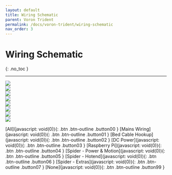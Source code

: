 ```yaml
---
layout: default
title: Wiring Schematic
parent: Voron Trident
permalink: /docs/voron-trident/wiring-schematic
nav_order: 3
---
```


# Wiring Schematic
{: .no_toc }

---

<main>
	<section id="wiring">
		<div id="image-00">
			<img src="../../../../assets/images/wiring-00-hardware.png" id="00-hardware" />
		</div>
		<div id="image-01" style="display:float;">
			<img src="../../../../assets/images/wiring-01-mains.png" id="01-mains" />
		</div>
		<div id="image-02" style="display:float;">
			<img src="../../../../assets/images/wiring-02-bed.png" id="02-bed" />
		</div>
		<div id="image-03" style="display:float;">
			<img src="../../../../assets/images/wiring-03-dc.png" id="03-dc" />
		</div>
		<div id="image-04" style="display:float;">
			<img src="../../../../assets/images/wiring-04-pi.png" id="04-pi" />
		</div>
		<div id="image-05" style="display:float;">
			<img src="../../../../assets/images/wiring-05-spider-power-motion.png" id="05-spider-power-motion" />
		</div>
		<div id="image-06" style="display:float;">
			<img src="../../../../assets/images/wiring-06-spider-hotend.png" id="06-spider-hotend" />
		</div>
		<div id="image-07" style="display:float;">
			<img src="../../../../assets/images/wiring-07-spider-extras.png" id="07-spider-extras" />
		</div>
		</section>
</main>

[All](javascript: void(0)){: .btn .btn-outline .button00 }
[Mains Wiring](javascript: void(0)){: .btn .btn-outline .button01 }
[Bed Cable Hookup](javascript: void(0)){: .btn .btn-outline .button02 }
[DC Power](javascript: void(0)){: .btn .btn-outline .button03 }
[Raspberry Pi](javascript: void(0)){: .btn .btn-outline .button04 }
[Spider - Power & Motion](javascript: void(0)){: .btn .btn-outline .button05 }
[Spider - Hotend](javascript: void(0)){: .btn .btn-outline .button06 }
[Spider - Extras](javascript: void(0)){: .btn .btn-outline .button07 }
[None](javascript: void(0)){: .btn .btn-outline .button99 }

<script>
document.addEventListener('DOMContentLoaded', function (event) {
	var wiring = document.getElementById('wiring');
	var image_00 = document.getElementById('image-00');
	var image_01 = document.getElementById('image-01');
	var image_02 = document.getElementById('image-02');
	var image_03 = document.getElementById('image-03');
	var image_04 = document.getElementById('image-04');
	var image_05 = document.getElementById('image-05');
	var image_06 = document.getElementById('image-06');
	var image_07 = document.getElementById('image-07');

	var button00 = document.querySelector('.button00');
	var button01 = document.querySelector('.button01');
	var button02 = document.querySelector('.button02');
	var button03 = document.querySelector('.button03');
	var button04 = document.querySelector('.button04');
	var button05 = document.querySelector('.button05');
	var button06 = document.querySelector('.button06');
	var button07 = document.querySelector('.button07');
	var button99 = document.querySelector('.button99');

	var show01 = true;
	var show02 = true;
	var show03 = true;
	var show04 = true;
	var show05 = true;
	var show06 = true;
	var show07 = true;

	gsap.set(wiring, {height: image_00.offsetHeight});

	button00.addEventListener('click', toggleOpacity);
	button01.addEventListener('click', toggleOpacity);
	button02.addEventListener('click', toggleOpacity);
	button03.addEventListener('click', toggleOpacity);
	button04.addEventListener('click', toggleOpacity);
	button05.addEventListener('click', toggleOpacity);
	button06.addEventListener('click', toggleOpacity);
	button07.addEventListener('click', toggleOpacity);
	button99.addEventListener('click', toggleOpacity);

	function onResize () {
		gsap.set(wiring, {height: image_00.offsetHeight});
		gsap.set(image_01, {y: 0-image_00.offsetHeight});
		gsap.set(image_02, {y: 0-image_00.offsetHeight*2});
		gsap.set(image_03, {y: 0-image_00.offsetHeight*3});
		gsap.set(image_04, {y: 0-image_00.offsetHeight*4});
		gsap.set(image_05, {y: 0-image_00.offsetHeight*5});
		gsap.set(image_06, {y: 0-image_00.offsetHeight*6});
		gsap.set(image_07, {y: 0-image_00.offsetHeight*7});
	}

	function toggleOpacity () {
		var target = this;
		var fade_opacity = .05;
		var fade_button = .5;
		<!--console.log(target.className);-->

		switch (target.className) {
			case "btn btn-outline button00":
				gsap.to(image_01, {duration: .2, opacity: 1});
				gsap.to(image_02, {duration: .2, opacity: 1});
				gsap.to(image_03, {duration: .2, opacity: 1});
				gsap.to(image_04, {duration: .2, opacity: 1});
				gsap.to(image_05, {duration: .2, opacity: 1});
				gsap.to(image_06, {duration: .2, opacity: 1});
				gsap.to(image_07, {duration: .2, opacity: 1});
				gsap.to(button01, {duration: .2, opacity: 1});
				gsap.to(button02, {duration: .2, opacity: 1});
				gsap.to(button03, {duration: .2, opacity: 1});
				gsap.to(button04, {duration: .2, opacity: 1});
				gsap.to(button05, {duration: .2, opacity: 1});
				gsap.to(button06, {duration: .2, opacity: 1});
				gsap.to(button07, {duration: .2, opacity: 1});
				show01 = true;
				show02 = true;
				show03 = true;
				show04 = true;
				show05 = true;
				show06 = true;
				show07 = true;
				break;
			case "btn btn-outline button01":
				if(show01) {
					gsap.to(image_01, {duration: .2, opacity: fade_opacity});
					gsap.to(button01, {duration: .2, opacity: fade_button});
					show01 = false;
				} else {
					gsap.to(image_01, {duration: .2, opacity: 1});
					gsap.to(button01, {duration: .2, opacity: 1});
					show01 = true;
				}
				break;
			case "btn btn-outline button02":
				if(show02) {
					gsap.to(image_02, {duration: .2, opacity: fade_opacity});
					gsap.to(button02, {duration: .2, opacity: fade_button});
					show02 = false;
				} else {
					gsap.to(image_02, {duration: .2, opacity: 1});
					gsap.to(button02, {duration: .2, opacity: 1});
					show02 = true;
				}
				break;
			case "btn btn-outline button03":
				if(show03) {
					gsap.to(image_03, {duration: .2, opacity: fade_opacity});
					gsap.to(button03, {duration: .2, opacity: fade_button});
					show03 = false;
				} else {
					gsap.to(image_03, {duration: .2, opacity: 1});
					gsap.to(button03, {duration: .2, opacity: 1});
					show03 = true;
				}
				break;
			case "btn btn-outline button04":
				if(show04) {
					gsap.to(image_04, {duration: .2, opacity: fade_opacity});
					gsap.to(button04, {duration: .2, opacity: fade_button});
					show04 = false;
				} else {
					gsap.to(image_04, {duration: .2, opacity: 1});
					gsap.to(button04, {duration: .2, opacity: 1});
					show04 = true;
				}
				break;
			case "btn btn-outline button05":
				if(show05) {
					gsap.to(image_05, {duration: .2, opacity: fade_opacity});
					gsap.to(button05, {duration: .2, opacity: fade_button});
					show05 = false;
				} else {
					gsap.to(image_05, {duration: .2, opacity: 1});
					gsap.to(button05, {duration: .2, opacity: 1});
					show05 = true;
				}
				break;
			case "btn btn-outline button06":
				if(show06) {
					gsap.to(image_06, {duration: .2, opacity: fade_opacity});
					gsap.to(button06, {duration: .2, opacity: fade_button});
					show06 = false;
				} else {
					gsap.to(image_06, {duration: .2, opacity: 1});
					gsap.to(button06, {duration: .2, opacity: 1});
					show06 = true;
				}
				break;
			case "btn btn-outline button07":
				if(show07) {
					gsap.to(image_07, {duration: .2, opacity: fade_opacity});
					gsap.to(button07, {duration: .2, opacity: fade_button});
					show07 = false;
				} else {
					gsap.to(image_07, {duration: .2, opacity: 1});
					gsap.to(button07, {duration: .2, opacity: 1});
					show07 = true;
				}
				break;
			case "btn btn-outline button99":
				gsap.to(image_01, {duration: .2, opacity: fade_opacity});
				gsap.to(image_02, {duration: .2, opacity: fade_opacity});
				gsap.to(image_03, {duration: .2, opacity: fade_opacity});
				gsap.to(image_04, {duration: .2, opacity: fade_opacity});
				gsap.to(image_05, {duration: .2, opacity: fade_opacity});
				gsap.to(image_06, {duration: .2, opacity: fade_opacity});
				gsap.to(image_07, {duration: .2, opacity: fade_opacity});
				gsap.to(button01, {duration: .2, opacity: fade_button});
				gsap.to(button02, {duration: .2, opacity: fade_button});
				gsap.to(button03, {duration: .2, opacity: fade_button});
				gsap.to(button04, {duration: .2, opacity: fade_button});
				gsap.to(button05, {duration: .2, opacity: fade_button});
				gsap.to(button06, {duration: .2, opacity: fade_button});
				gsap.to(button07, {duration: .2, opacity: fade_button});
				show01 = false;
				show02 = false;
				show03 = false;
				show04 = false;
				show05 = false;
				show06 = false;
				show07 = false;
				break;
		}
	}

	window.addEventListener('resize', onResize);
	window.addEventListener('load', onResize);
})
</script>